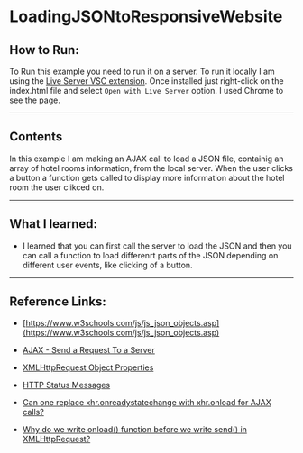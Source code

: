 # LoadingJSONtoResponsiveWebsite
## How to Run: 
To Run this example you need to run it on a server. To run it locally I am using the [Live Server VSC extension](https://ritwickdey.github.io/vscode-live-server/). Once installed just right-click on the index.html file and select ``` Open with Live Server ``` option. I used Chrome to see the page. 

---
## Contents
In this example I am making an AJAX call to load a JSON file, containig an array of hotel rooms information, from the local server. When the user clicks a button a function gets called to display more information about the hotel room the user clikced on. 

---
## What I learned: 
- I learned that you can first call the server to load the JSON and then you can call a function to load differenrt parts of the JSON depending on different user events, like clicking of a button.

--- 
## Reference Links:
- [https://www.w3schools.com/js/js_json_objects.asp](https://www.w3schools.com/js/js_json_objects.asp)

- [AJAX - Send a Request To a Server](https://www.w3schools.com/xml/ajax_xmlhttprequest_send.asp)

- [XMLHttpRequest Object Properties](https://www.w3schools.com/xml/ajax_xmlhttprequest_create.asp)

- [HTTP Status Messages](https://www.w3schools.com/tags/ref_httpmessages.asp)

- [Can one replace xhr.onreadystatechange with xhr.onload for AJAX calls?](https://stackoverflow.com/questions/14946291/can-one-replace-xhr-onreadystatechange-with-xhr-onload-for-ajax-calls)

- [Why do we write onload() function before we write send() in XMLHttpRequest?](https://stackoverflow.com/questions/45346547/why-do-we-write-onload-function-before-we-write-send-in-xmlhttprequest)